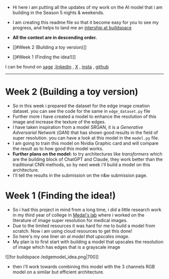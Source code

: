 - Hi here i am putting all the updates of my work on the AI model that i am building in the Season 5 nights & weekends.
- I am creating this readme file so that it become easy for you to see my progress, and helps to land me an [intership at buildspace](https://buildspace.so/intern)
 

- **All the context are in descending order.**
- [[#Week 2 (Building a toy version)]]
- [[#Week 1 (Finding the idea!)]]


I can be found on [sage](https://sage.buildspace.so/@rajveer-yadav-1xfHiyq) ,[linkedin](https://www.linkedin.com/in/rajveer-yadav-3264b722a/) , [X](https://x.com/ray_2_7) , [insta](https://www.instagram.com/__raydiation__?igsh=aHduMWdsanJmZWQ%3D&utm_source=qr) , [github](https://github.com/ray-27)

---
# Week 2 (Building a toy version)
- So in this week i prepared the dataset for the edge image creation dataset. you can see the code for the same in `edge_dataset.py` file
- Further more i have created a model to enhance the resolution of this image and increase the texture of the edges.
- I have taken inspiration from a model SRGAN, it is a _Generative Adversarial Network_ (_GAN_) that has shown good results in the field of super resolution. you can have a look at this model in the `model.py` file.
- I am going to train this model on Nvidia Graphic card and will compare the result as to how good this model works.
- __Further plans on the model:__ to try architectures like _transformers_ which are the building block of ChatGPT and Claude, they work better than the traditional CNN methods, so by next week i'll build a model on this architecture. 
- I'll tell the results in the submission on the n&w submission page.

# Week 1 (Finding the idea!)
- So i had this project in mind from a long time, i did a little research work in my third year of college in [Medal's lab](https://www.ee.iitb.ac.in/web/labs/medical-deep-learning-and-artificial-intelligence-lab-medal/) where i worked on the literature of image super resolution for medical images.
- Due to the limited resources it was hard for me to build a model from scratch. Now i am using cloud resources to get this done!
- So here's my one liner _an ai model that upscales image_. 
- My plan is to first start with building a model that upscales the resolution of image which has edges that is a grayscale image 

![[for buildspace /edgemodel_idea.png|700]]

- then i'll work towards combining this model with the 3 channels RGB model on a similar but efficient architecture.